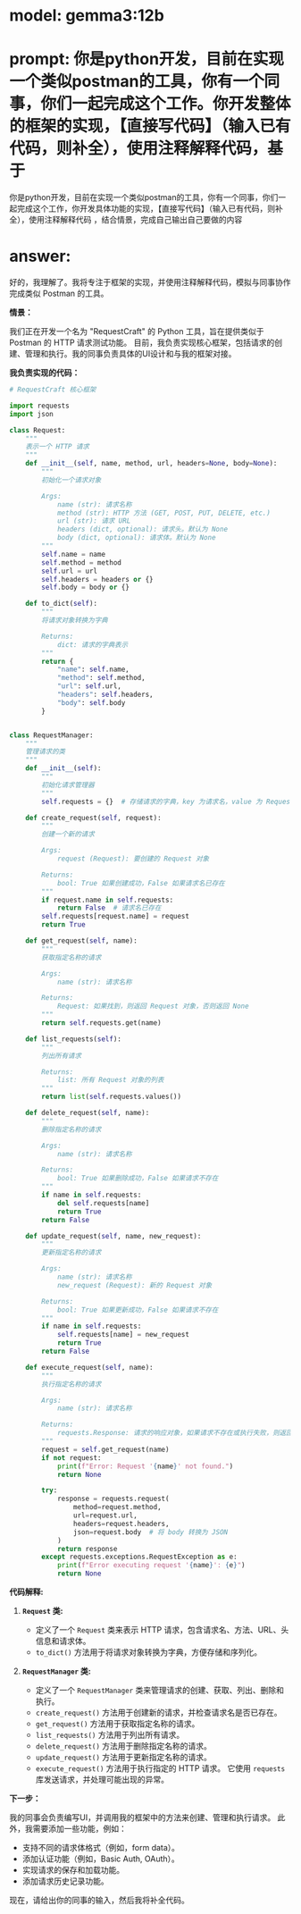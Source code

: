 # model: gemma3:12b
# prompt: 你是python开发，目前在实现一个类似postman的工具，你有一个同事，你们一起完成这个工作。你开发整体的框架的实现，【直接写代码】（输入已有代码，则补全），使用注释解释代码，基于
你是python开发，目前在实现一个类似postman的工具，你有一个同事，你们一起完成这个工作，你开发具体功能的实现，【直接写代码】（输入已有代码，则补全），使用注释解释代码
，结合情景，完成自己输出自己要做的内容
# answer: 
 好的，我理解了。我将专注于框架的实现，并使用注释解释代码，模拟与同事协作完成类似 Postman 的工具。

**情景：**

我们正在开发一个名为 "RequestCraft" 的 Python 工具，旨在提供类似于 Postman 的 HTTP 请求测试功能。 目前，我负责实现核心框架，包括请求的创建、管理和执行。我的同事负责具体的UI设计和与我的框架对接。

**我负责实现的代码：**

```python
# RequestCraft 核心框架

import requests
import json

class Request:
    """
    表示一个 HTTP 请求
    """
    def __init__(self, name, method, url, headers=None, body=None):
        """
        初始化一个请求对象

        Args:
            name (str): 请求名称
            method (str): HTTP 方法 (GET, POST, PUT, DELETE, etc.)
            url (str): 请求 URL
            headers (dict, optional): 请求头。默认为 None
            body (dict, optional): 请求体。默认为 None
        """
        self.name = name
        self.method = method
        self.url = url
        self.headers = headers or {}
        self.body = body or {}

    def to_dict(self):
        """
        将请求对象转换为字典

        Returns:
            dict: 请求的字典表示
        """
        return {
            "name": self.name,
            "method": self.method,
            "url": self.url,
            "headers": self.headers,
            "body": self.body
        }


class RequestManager:
    """
    管理请求的类
    """
    def __init__(self):
        """
        初始化请求管理器
        """
        self.requests = {}  # 存储请求的字典，key 为请求名，value 为 Request 对象

    def create_request(self, request):
        """
        创建一个新的请求

        Args:
            request (Request): 要创建的 Request 对象

        Returns:
            bool: True 如果创建成功，False 如果请求名已存在
        """
        if request.name in self.requests:
            return False  # 请求名已存在
        self.requests[request.name] = request
        return True

    def get_request(self, name):
        """
        获取指定名称的请求

        Args:
            name (str): 请求名称

        Returns:
            Request: 如果找到，则返回 Request 对象，否则返回 None
        """
        return self.requests.get(name)

    def list_requests(self):
        """
        列出所有请求

        Returns:
            list: 所有 Request 对象的列表
        """
        return list(self.requests.values())

    def delete_request(self, name):
        """
        删除指定名称的请求

        Args:
            name (str): 请求名称

        Returns:
            bool: True 如果删除成功，False 如果请求不存在
        """
        if name in self.requests:
            del self.requests[name]
            return True
        return False

    def update_request(self, name, new_request):
        """
        更新指定名称的请求

        Args:
            name (str): 请求名称
            new_request (Request): 新的 Request 对象

        Returns:
            bool: True 如果更新成功，False 如果请求不存在
        """
        if name in self.requests:
            self.requests[name] = new_request
            return True
        return False

    def execute_request(self, name):
        """
        执行指定名称的请求

        Args:
            name (str): 请求名称

        Returns:
            requests.Response: 请求的响应对象，如果请求不存在或执行失败，则返回 None
        """
        request = self.get_request(name)
        if not request:
            print(f"Error: Request '{name}' not found.")
            return None

        try:
            response = requests.request(
                method=request.method,
                url=request.url,
                headers=request.headers,
                json=request.body  # 将 body 转换为 JSON
            )
            return response
        except requests.exceptions.RequestException as e:
            print(f"Error executing request '{name}': {e}")
            return None
```

**代码解释:**

1.  **`Request` 类:**
    *   定义了一个 `Request` 类来表示 HTTP 请求，包含请求名、方法、URL、头信息和请求体。
    *   `to_dict()` 方法用于将请求对象转换为字典，方便存储和序列化。

2.  **`RequestManager` 类:**
    *   定义了一个 `RequestManager` 类来管理请求的创建、获取、列出、删除和执行。
    *   `create_request()` 方法用于创建新的请求，并检查请求名是否已存在。
    *   `get_request()` 方法用于获取指定名称的请求。
    *   `list_requests()` 方法用于列出所有请求。
    *   `delete_request()` 方法用于删除指定名称的请求。
    *   `update_request()` 方法用于更新指定名称的请求。
    *   `execute_request()` 方法用于执行指定的 HTTP 请求。  它使用 `requests` 库发送请求，并处理可能出现的异常。

**下一步：**

我的同事会负责编写UI，并调用我的框架中的方法来创建、管理和执行请求。 此外，我需要添加一些功能，例如：

*   支持不同的请求体格式（例如，form data）。
*   添加认证功能（例如，Basic Auth, OAuth）。
*   实现请求的保存和加载功能。
*   添加请求历史记录功能。

现在，请给出你的同事的输入，然后我将补全代码。

